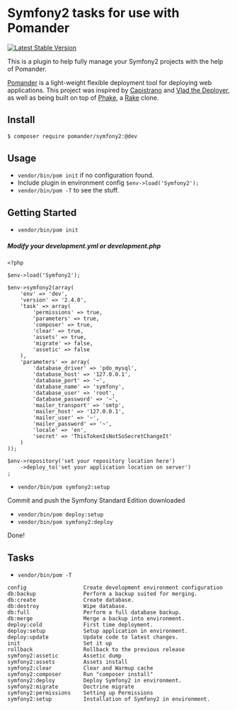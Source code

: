Symfony2 tasks for use with Pomander
=================================================

[![Latest Stable Version](https://poser.pugx.org/pomander/symfony2/v/stable.png)](https://packagist.org/packages/pomander/symfony2)

This is a plugin to help fully manage your Symfony2 projects
with the help of Pomander.

[Pomander](https://github.com/tamagokun/pomander) is a light-weight flexible deployment tool for deploying web applications. This project was inspired by [Capistrano](https://github.com/capistrano/capistrano) and [Vlad the Deployer](http://rubyhitsquad.com/Vlad_the_Deployer.html), as well as being built on top of [Phake](https://github.com/jaz303/phake), a [Rake](http://rake.rubyforge.org/) clone.

Install
-------

``` bash
$ composer require pomander/symfony2:@dev
```

Usage
-----

* `vendor/bin/pom init` if no configuration found.
* Include plugin in environment config `$env->load('Symfony2');`
* `vendor/bin/pom -T` to see the stuff.

Getting Started
---------------

* `vendor/bin/pom init`

##### Modify your development.yml or development.php

```
<?php

$env->load('Symfony2');

$env->symfony2(array(
	'env' => 'dev',
    'version' => '2.4.0',
    'task' => array(
        'permissions' => true,
        'parameters' => true,
        'composer' => true,
        'clear' => true,
        'assets' => true,
        'migrate' => false,
        'assetic' => false
    ),
    'parameters' => array(
        'database_driver' => 'pdo_mysql',
        'database_host' => '127.0.0.1',
        'database_port' => '~',
        'database_name' => 'symfony',
        'database_user' => 'root',
        'database_password' => '~',
        'mailer_transport' => 'smtp',
        'mailer_host' => '127.0.0.1',
        'mailer_user' => '~',
        'mailer_password' => '~',
        'locale' => 'en',
        'secret' => 'ThisTokenIsNotSoSecretChangeIt'
    )
));

$env->repository('set your repository location here')
    ->deploy_to('set your application location on server')
;
```

* `vendor/bin/pom symfony2:setup`

Commit and push the Symfony Standard Edition downloaded

* `vendor/bin/pom deploy:setup`  
* `vendor/bin/pom symfony2:deploy`

Done!

Tasks
---------------

* `vendor/bin/pom -T`

```
config                  Create development environment configuration
db:backup               Perform a backup suited for merging.
db:create               Create database.
db:destroy              Wipe database.
db:full                 Perform a full database backup.
db:merge                Merge a backup into environment.
deploy:cold             First time deployment.
deploy:setup            Setup application in environment.
deploy:update           Update code to latest changes.
init                    Set it up
rollback                Rollback to the previous release
symfony2:assetic        Assetic dump
symfony2:assets         Assets install
symfony2:clear          Clear and Warmup cache
symfony2:composer       Run "composer install"
symfony2:deploy         Deploy Symfony2 in environment.
symfony2:migrate        Doctrine migrate
symfony2:permissions    Setting up Permissions
symfony2:setup          Installation of Symfony2 in environment.
```
